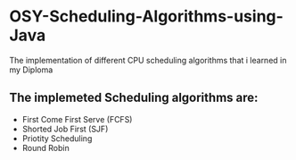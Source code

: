 # OSY-Scheduling-Algorithms-using-Java
The implementation of different CPU scheduling algorithms that i learned in my Diploma

## The implemeted Scheduling algorithms are:
- First Come First Serve (FCFS)
- Shorted Job First (SJF)
- Priotity Scheduling
- Round Robin

